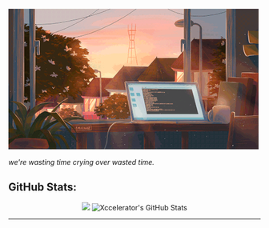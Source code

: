 <img src="https://github.com/ecaterinast/ecaterinast/blob/main/113.gif"></img>
<p><i> we're wasting time crying over wasted time.</i></p>

## GitHub Stats:

   <p align = "center">
    <img src = "https://github-readme-stats.vercel.app/api/top-langs/?username=ecaterinast&hide=html,css,java&title_color=ffffff&text_color=c9cacc&icon_color=2bbc8a&bg_color=0d1117&langs_count=3">
  <img src="https://github-readme-stats.vercel.app/api?username=ecaterinast&show_icons=true&line_height=27&count_private=true&title_color=ffffff&text_color=c9cacc&icon_color=ffffff&bg_color=0d1117" alt="Xccelerator's GitHub Stats" />
</p>
<hr/>

